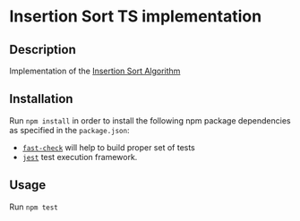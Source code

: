 # Insertion Sort TS implementation

## Description 
  
Implementation of the [Insertion Sort Algorithm](https://en.wikipedia.org/wiki/Insertion_sort#:~:text=Insertion%20sort%20iterates%2C%20consuming%20one,until%20no%20input%20elements%20remain.)

## Installation

Run `npm install` in order to install the following npm package dependencies as specified in the `package.json`:

  * [`fast-check`](https://github.com/dubzzz/fast-check) will help to build proper set of tests
  * [`jest`](https://github.com/jestjs/jest) test execution framework.

## Usage 

Run `npm test`